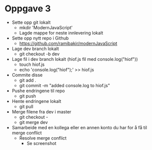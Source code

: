 # Oppgave 3

- Sette opp git lokalt
  - mkdir 'ModernJavaScript'
  - Lagde mappe for neste innlevering lokalt
- Sette opp nytt repo i Github
  - https://github.com/ramibakir/modernJavaScript
- Lage dev branch lokalt
  - git checkout -b dev
- Lage fil i dev branch lokalt (hiof.js fil med console.log("hiof"))
  - touch hiof.js
  - echo 'console.log("hiof");' >> hiof.js
- Commite disse
  - git add .
  - git commit -m "added console.log to hiof.js"
- Pushe endringene til repo
  - git push
- Hente endringene lokalt
  - git pull
- Merge filene fra dev i master
  - git checkout -
  - git merge dev
- Samarbeide med en kollega eller en annen konto du har for å få til merge conflict
  - Resolve merge conflict
    - Se screenshot
